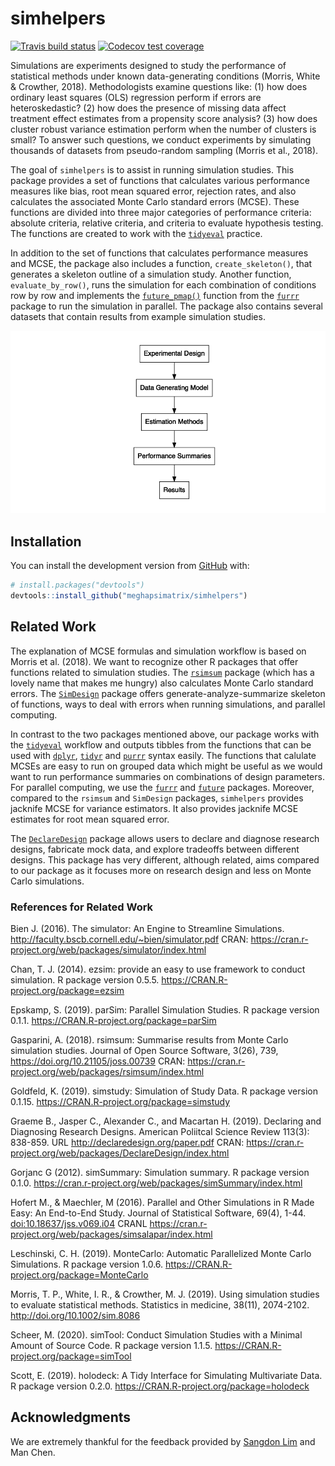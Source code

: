 
<!-- README.md is generated from README.Rmd. Please edit that file -->

# simhelpers

<!-- badges: start -->

[![Travis build
status](https://travis-ci.org/meghapsimatrix/simhelpers.svg?branch=master)](https://travis-ci.org/meghapsimatrix/simhelpers)
[![Codecov test
coverage](https://codecov.io/gh/meghapsimatrix/simhelpers/branch/master/graph/badge.svg)](https://codecov.io/gh/meghapsimatrix/simhelpers?branch=master)
<!-- badges: end -->

Simulations are experiments designed to study the performance of
statistical methods under known data-generating conditions (Morris,
White & Crowther, 2018). Methodologists examine questions like: (1) how
does ordinary least squares (OLS) regression perform if errors are
heteroskedastic? (2) how does the presence of missing data affect
treatment effect estimates from a propensity score analysis? (3) how
does cluster robust variance estimation perform when the number of
clusters is small? To answer such questions, we conduct experiments by
simulating thousands of datasets from pseudo-random sampling (Morris et
al., 2018).

The goal of `simhelpers` is to assist in running simulation studies.
This package provides a set of functions that calculates various
performance measures like bias, root mean squared error, rejection
rates, and also calculates the associated Monte Carlo standard errors
(MCSE). These functions are divided into three major categories of
performance criteria: absolute criteria, relative criteria, and criteria
to evaluate hypothesis testing. The functions are created to work with
the [`tidyeval`](https://tidyeval.tidyverse.org/index.html) practice.

In addition to the set of functions that calculates performance measures
and MCSE, the package also includes a function, `create_skeleton()`,
that generates a skeleton outline of a simulation study. Another
function, `evaluate_by_row()`, runs the simulation for each combination
of conditions row by row and implements the
[`future_pmap()`](https://davisvaughan.github.io/furrr/reference/future_map2.html)
function from the [`furrr`](https://davisvaughan.github.io/furrr/)
package to run the simulation in parallel. The package also contains
several datasets that contain results from example simulation studies.

<img src="man/figures/workflow.png" />

## Installation

You can install the development version from
[GitHub](https://github.com/) with:

``` r
# install.packages("devtools")
devtools::install_github("meghapsimatrix/simhelpers")
```

## Related Work

The explanation of MCSE formulas and simulation workflow is based on
Morris et al. (2018). We want to recognize other R packages that offer
functions related to simulation studies. The
[`rsimsum`](https://cran.r-project.org/web/packages/rsimsum/index.html)
package (which has a lovely name that makes me hungry) also calculates
Monte Carlo standard errors. The
[`SimDesign`](https://cran.r-project.org/web/packages/SimDesign/index.html)
package offers generate-analyze-summarize skeleton of functions, ways to
deal with errors when running simulations, and parallel computing.

In contrast to the two packages mentioned above, our package works with
the [`tidyeval`](https://tidyeval.tidyverse.org/index.html) workflow and
outputs tibbles from the functions that can be used with
[`dplyr`](https://dplyr.tidyverse.org/index.html),
[`tidyr`](https://tidyr.tidyverse.org/) and
[`purrr`](https://purrr.tidyverse.org/) syntax easily. The functions
that calulate MCSEs are easy to run on grouped data which might be
useful as we would want to run performance summaries on combinations of
design parameters. For parallel computing, we use the
[`furrr`](https://davisvaughan.github.io/furrr/) and
[`future`](https://rstudio.github.io/promises/articles/futures.html)
packages. Moreover, compared to the `rsimsum` and `SimDesign` packages,
`simhelpers` provides jacknife MCSE for variance estimators. It also
provides jacknife MCSE estimates for root mean squared error.

The [`DeclareDesign`](https://declaredesign.org/) package allows users
to declare and diagnose research designs, fabricate mock data, and
explore tradeoffs between different designs. This package has very
different, although related, aims compared to our package as it focuses
more on research design and less on Monte Carlo simulations.

### References for Related Work

Bien J. (2016). The simulator: An Engine to Streamline Simulations.
<http://faculty.bscb.cornell.edu/~bien/simulator.pdf> CRAN:
<https://cran.r-project.org/web/packages/simulator/index.html>

Chan, T. J. (2014). ezsim: provide an easy to use framework to conduct
simulation. R package version 0.5.5.
<https://CRAN.R-project.org/package=ezsim>

Epskamp, S. (2019). parSim: Parallel Simulation Studies. R package
version 0.1.1. <https://CRAN.R-project.org/package=parSim>

Gasparini, A. (2018). rsimsum: Summarise results from Monte Carlo
simulation studies. Journal of Open Source Software, 3(26), 739,
<https://doi.org/10.21105/joss.00739> CRAN:
<https://cran.r-project.org/web/packages/rsimsum/index.html>

Goldfeld, K. (2019). simstudy: Simulation of Study Data. R package
version 0.1.15. <https://CRAN.R-project.org/package=simstudy>

Graeme B., Jasper C., Alexander C., and Macartan H. (2019). Declaring
and Diagnosing Research Designs. American Poliitcal Science Review
113(3): 838-859. URL <http://declaredesign.org/paper.pdf> CRAN:
<https://cran.r-project.org/web/packages/DeclareDesign/index.html>

Gorjanc G (2012). simSummary: Simulation summary. R package version
0.1.0. <https://cran.r-project.org/web/packages/simSummary/index.html>

Hofert M., & Maechler, M (2016). Parallel and Other Simulations in R
Made Easy: An End-to-End Study. Journal of Statistical Software, 69(4),
1-44. <doi:10.18637/jss.v069.i04> CRANL
<https://cran.r-project.org/web/packages/simsalapar/index.html>

Leschinski, C. H. (2019). MonteCarlo: Automatic Parallelized Monte Carlo
Simulations. R package version 1.0.6.
<https://CRAN.R-project.org/package=MonteCarlo>

Morris, T. P., White, I. R., & Crowther, M. J. (2019). Using simulation
studies to evaluate statistical methods. Statistics in medicine, 38(11),
2074-2102. <http://doi.org/10.1002/sim.8086>

Scheer, M. (2020). simTool: Conduct Simulation Studies with a Minimal
Amount of Source Code. R package version 1.1.5.
<https://CRAN.R-project.org/package=simTool>

Scott, E. (2019). holodeck: A Tidy Interface for Simulating Multivariate
Data. R package version 0.2.0.
<https://CRAN.R-project.org/package=holodeck>

## Acknowledgments

We are extremely thankful for the feedback provided by [Sangdon
Lim](https://sdlim.com/) and Man Chen.
